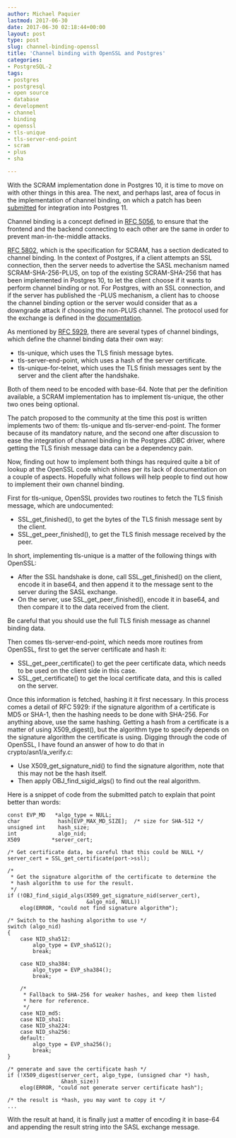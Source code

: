 ```yaml
---
author: Michael Paquier
lastmod: 2017-06-30
date: 2017-06-30 02:18:44+00:00
layout: post
type: post
slug: channel-binding-openssl
title: 'Channel binding with OpenSSL and Postgres'
categories:
- PostgreSQL-2
tags:
- postgres
- postgresql
- open source
- database
- development
- channel
- binding
- openssl
- tls-unique
- tls-server-end-point
- scram
- plus
- sha

---
```


With the SCRAM implementation done in Postgres 10, it is time to move
on with other things in this area. The next, and perhaps last, area of
focus in the implementation of channel binding, on which a patch has
been [submitted](https://www.postgresql.org/message-id/CAB7nPqTZxVG9Lk0Ojg7wUR4mhGGd_W=Qa4+7wuhy6k75kE9keg@mail.gmail.com)
for integration into Postgres 11.

Channel binding is a concept defined in
[RFC 5056](https://tools.ietf.org/html/rfc5056), to ensure that the frontend
and the backend connecting to each other are the same in order to prevent
man-in-the-middle attacks.

[RFC 5802](https://tools.ietf.org/html/rfc5802), which is the specification
for SCRAM, has a section dedicated to channel binding. In the context of
Postgres, if a client attempts an SSL connection, then the server needs to
advertise the SASL mechanism named SCRAM-SHA-256-PLUS, on top of the existing
SCRAM-SHA-256 that has been implemented in Postgres 10, to let the client
choose if it wants to perform channel binding or not. For Postgres, with an
SSL connection, and if the server has published the -PLUS mechanism, a client
has to choose the channel binding option or the server would consider that
as a downgrade attack if choosing the non-PLUS channel. The protocol used
for the exchange is defined in the
[documentation](https://www.postgresql.org/docs/devel/static/sasl-authentication.html).

As mentioned by [RFC 5929](https://tools.ietf.org/html/rfc5929), there are
several types of channel bindings, which define the channel binding data
their own way:

  * tls-unique, which uses the TLS finish message bytes.
  * tls-server-end-point, which uses a hash of the server certificate.
  * tls-unique-for-telnet, which uses the TLS finish messages sent by the
  server and the client after the handshake.

Both of them need to be encoded with base-64. Note that per the definition
available, a SCRAM implementation has to implement tls-unique, the other two
ones being optional.

The patch proposed to the community at the time this post is written
implements two of them: tls-unique and tls-server-end-point. The former
because of its mandatory nature, and the second one after discussion to
ease the integration of channel binding in the Postgres JDBC driver, where
getting the TLS finish message data can be a dependency pain.

Now, finding out how to implement both things has required quite a bit of
lookup at the OpenSSL code which shines per its lack of documentation on
a couple of aspects. Hopefully what follows will help people to find out
how to implement their own channel binding.

First for tls-unique, OpenSSL provides two routines to fetch the TLS finish
message, which are undocumented:

  * SSL_get_finished(), to get the bytes of the TLS finish message sent by
  the client.
  * SSL_get_peer_finished(), to get the TLS finish message received by the
  peer.

In short, implementing tls-unique is a matter of the following things with
OpenSSL:

  * After the SSL handshake is done, call SSL_get_finished() on the client,
  encode it in base64, and then append it to the message sent to the server
  during the SASL exchange.
  * On the server, use SSL_get_peer_finished(), encode it in base64, and then
  compare it to the data received from the client.

Be careful that you should use the full TLS finish message as channel binding
data.

Then comes tls-server-end-point, which needs more routines from OpenSSL,
first to get the server certificate and hash it:

  * SSL_get_peer_certificate() to get the peer certificate data, which needs
  to be used on the client side in this case.
  * SSL_get_certificate() to get the local certificate data, and this is
  called on the server.

Once this information is fetched, hashing it it first necessary. In this
process comes a detail of RFC 5929: if the signature algorithm of a
certificate is MD5 or SHA-1, then the hashing needs to be done with SHA-256.
For anything above, use the same hashing. Getting a hash from a certificate
is a matter of using X509_digest(), but the algorithm type to specify
depends on the signature algorithm the certificate is using. Digging
through the code of OpenSSL, I have found an answer of how to do that
in crypto/asn1/a_verify.c:

  * Use X509_get_signature_nid() to find the signature algorithm, note
  that this may not be the hash itself.
  * Then apply OBJ_find_sigid_algs() to find out the real algorithm.

Here is a snippet of code from the submitted patch to explain that
point better than words:

    const EVP_MD   *algo_type = NULL;
    char            hash[EVP_MAX_MD_SIZE];  /* size for SHA-512 */
    unsigned int    hash_size;
    int             algo_nid;
    X509          *server_cert;

    /* Get certificate data, be careful that this could be NULL */
    server_cert = SSL_get_certificate(port->ssl);

    /*
     * Get the signature algorithm of the certificate to determine the
     * hash algorithm to use for the result.
     */
    if (!OBJ_find_sigid_algs(X509_get_signature_nid(server_cert),
                             &algo_nid, NULL))
        elog(ERROR, "could not find signature algorithm");

    /* Switch to the hashing algorithm to use */
    switch (algo_nid)
    {
        case NID_sha512:
            algo_type = EVP_sha512();
            break;

        case NID_sha384:
            algo_type = EVP_sha384();
            break;

        /*
         * Fallback to SHA-256 for weaker hashes, and keep them listed
         * here for reference.
         */
        case NID_md5:
        case NID_sha1:
        case NID_sha224:
        case NID_sha256:
        default:
            algo_type = EVP_sha256();
            break;
    }

    /* generate and save the certificate hash */
    if (!X509_digest(server_cert, algo_type, (unsigned char *) hash,
                     &hash_size))
        elog(ERROR, "could not generate server certificate hash");

    /* the result is *hash, you may want to copy it */
    ...

With the result at hand, it is finally just a matter of encoding it in
base-64 and appending the result string into the SASL exchange message.
